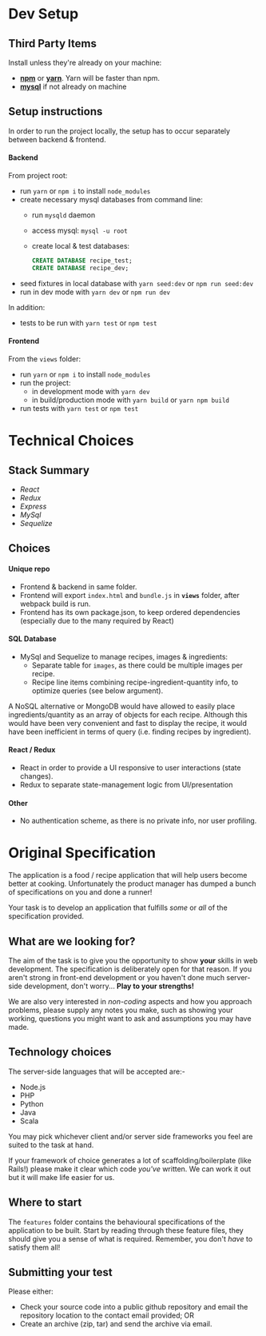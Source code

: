 # Dev Setup
## Third Party Items
Install unless they're already on your machine:
- **[npm](https://www.npmjs.com/get-npm)** or **[yarn](https://yarnpkg.com/en/docs/install)**. Yarn will be faster than npm.
- **[mysql](https://www.mysql.com/downloads/)** if not already on machine

## Setup instructions
In order to run the project locally, the setup has to occur separately between backend & frontend.

#### Backend
From project root:
- run `yarn` or `npm i` to install `node_modules`
- create necessary mysql databases from command line:
  - run `mysqld` daemon
  - access mysql: `mysql -u root`
  - create local & test databases:

    ``` sql
    CREATE DATABASE recipe_test;
    CREATE DATABASE recipe_dev;
    ```
- seed fixtures in local database with `yarn seed:dev` or `npm run seed:dev`
- run in dev mode with `yarn dev` or `npm run dev`

In addition:
- tests to be run with `yarn test` or `npm test`

#### Frontend
From the `views` folder:
- run `yarn` or `npm i` to install `node_modules`
- run the project:
  - in development mode with `yarn dev`
  - in build/production mode with `yarn build` or `yarn npm build`
- run tests with `yarn test` or `npm test`

# Technical Choices
## Stack Summary
- *React*
- *Redux*
- *Express*
- *MySql*
- *Sequelize*

## Choices
#### Unique repo
- Frontend & backend in same folder.
- Frontend will export `index.html` and `bundle.js` in **`views`** folder, after webpack build is run.
- Frontend has its own package.json, to keep ordered dependencies (especially due to the many required by React)

#### SQL Database
- MySql and Sequelize to manage recipes, images & ingredients:
  - Separate table for `images`, as there could be multiple images per recipe.
  - Recipe line items combining recipe-ingredient-quantity info, to optimize queries (see below argument).

A NoSQL alternative or MongoDB would have allowed to easily place ingredients/quantity as an array of objects for each recipe. Although this would have been very convenient and fast to display the recipe, it would have been inefficient in terms of query (i.e. finding recipes by ingredient).

#### React / Redux
- React in order to provide a UI responsive to user interactions (state changes).
- Redux to separate state-management logic from UI/presentation

#### Other
- No authentication scheme, as there is no private info, nor user profiling.


# Original Specification

The application is a food / recipe application that will help users
become better at cooking. Unfortunately the product manager has dumped
a bunch of specifications on you and done a runner!

Your task is to develop an application that fulfills _some_ or _all_ of the
specification provided.

## What are we looking for?

The aim of the task is to give you the opportunity to show **your** skills
in web development. The specification is deliberately open for that
reason. If you aren't strong in front-end development or you haven't
done much server-side development, don't worry... **Play to your strengths!**

We are also very interested in _non-coding_ aspects and how you approach
problems, please supply any notes you make, such as showing your working,
questions you might want to ask and assumptions you may have made.

## Technology choices

The server-side languages that will be accepted are:-

* Node.js
* PHP
* Python
* Java
* Scala

You may pick whichever client and/or server side frameworks you feel
are suited to the task at hand.

If your framework of choice generates a lot of
scaffolding/boilerplate (like Rails!) please make it clear which code
_you've_ written. We can work it out but it will make life easier for us.

## Where to start

The `features` folder contains the behavioural specifications of the
application to be built. Start by reading through these feature files,
they should give you a sense of what is required. Remember, you don't
_have_ to satisfy them all!

## Submitting your test

Please either:

* Check your source code into a public github repository and email
the repository location to the contact email provided; OR
* Create an archive (zip, tar) and send the archive via email.
